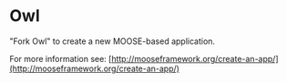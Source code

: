 Owl
=====

"Fork Owl" to create a new MOOSE-based application.

For more information see: [http://mooseframework.org/create-an-app/](http://mooseframework.org/create-an-app/)
